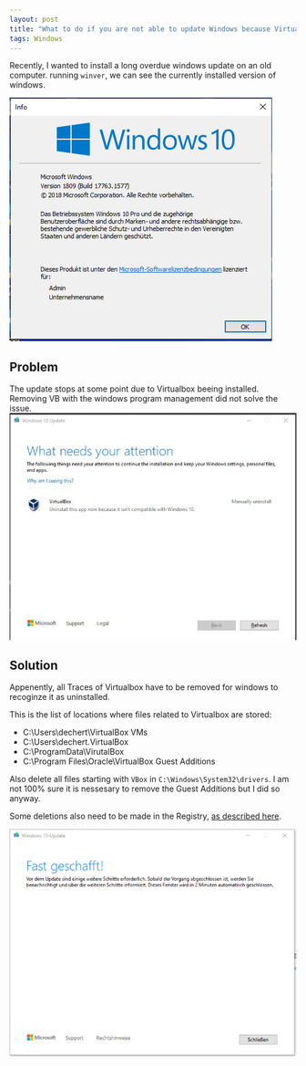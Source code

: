 ```yaml
---
layout: post
title: "What to do if you are not able to update Windows because Virtualbox is installed"
tags: Windows
---
```


Recently, I wanted to install a long overdue windows update on an old computer.
running `winver`, we can see the currently installed version of windows.

 <!--more-->

![Version of Windows Before update](/public/2021-07-08-windows-update-vbox/winver_before.PNG)


## Problem
The update stops at some point due to Virtualbox beeing installed. Removing VB with the windows program management did not solve the issue.
![Error when updating windows](/public/2021-07-08-windows-update-vbox/virtualbox-message.jpg)


## Solution
Appenently, all Traces of Virtualbox have to be removed for windows to recoginze it as uninstalled.

This is the list of locations where files related to Virtualbox are stored:
 - C:\Users\dechert\VirtualBox VMs
 - C:\Users\dechert\.VirtualBox
 - C:\ProgramData\VirutalBox
 - C:\Program Files\Oracle\VirtualBox Guest Additions

Also delete all files starting with `VBox` in `C:\Windows\System32\drivers`.
I am not 100% sure it is nessesary to remove the Guest Additions but I did so anyway.

Some deletions also need to be made in the Registry, [as described here](https://dottech.org/101997/how-to-uninstall-virtualbox-drivers-on-windows/).

![Finally, the update continues](/public/2021-07-08-windows-update-vbox/vb_win_update.PNG)

